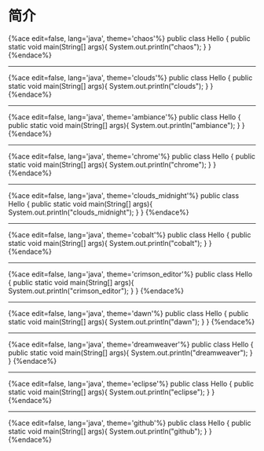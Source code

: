 # 简介

{%ace edit=false, lang='java', theme='chaos'%}
public class Hello {
  public static void main(String[] args){
    System.out.println("chaos");
  }
}
{%endace%}

---

{%ace edit=false, lang='java', theme='clouds'%}
public class Hello {
  public static void main(String[] args){
    System.out.println("clouds");
  }
}
{%endace%}

---

{%ace edit=false, lang='java', theme='ambiance'%}
public class Hello {
  public static void main(String[] args){
    System.out.println("ambiance");
  }
}
{%endace%}

---

{%ace edit=false, lang='java', theme='chrome'%}
public class Hello {
  public static void main(String[] args){
    System.out.println("chrome");
  }
}
{%endace%}

---

{%ace edit=false, lang='java', theme='clouds_midnight'%}
public class Hello {
  public static void main(String[] args){
    System.out.println("clouds_midnight");
  }
}
{%endace%}

---

{%ace edit=false, lang='java', theme='cobalt'%}
public class Hello {
  public static void main(String[] args){
    System.out.println("cobalt");
  }
}
{%endace%}

---

{%ace edit=false, lang='java', theme='crimson_editor'%}
public class Hello {
  public static void main(String[] args){
    System.out.println("crimson_editor");
  }
}
{%endace%}

---

{%ace edit=false, lang='java', theme='dawn'%}
public class Hello {
  public static void main(String[] args){
    System.out.println("dawn");
  }
}
{%endace%}

---

{%ace edit=false, lang='java', theme='dreamweaver'%}
public class Hello {
  public static void main(String[] args){
    System.out.println("dreamweaver");
  }
}
{%endace%}

---

{%ace edit=false, lang='java', theme='eclipse'%}
public class Hello {
  public static void main(String[] args){
    System.out.println("eclipse");
  }
}
{%endace%}

---

{%ace edit=false, lang='java', theme='github'%}
public class Hello {
  public static void main(String[] args){
    System.out.println("github");
  }
}
{%endace%}





























































